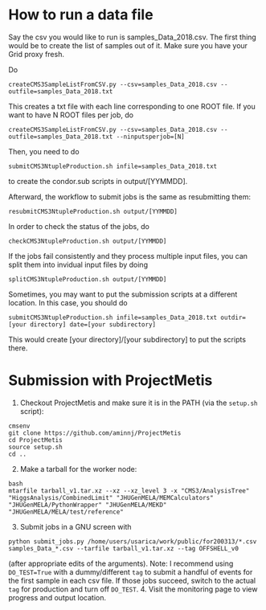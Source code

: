 # How to run a data file

Say the csv you would like to run is samples_Data_2018.csv. The first thing would be to create the list of samples out of it.
Make sure you have your Grid proxy fresh.

Do

```
createCMS3SampleListFromCSV.py --csv=samples_Data_2018.csv --outfile=samples_Data_2018.txt
```

This creates a txt file with each line corresponding to one ROOT file. If you want to have N ROOT files per job, do

```
createCMS3SampleListFromCSV.py --csv=samples_Data_2018.csv --outfile=samples_Data_2018.txt --ninputsperjob=[N]
```


Then, you need to do

```
submitCMS3NtupleProduction.sh infile=samples_Data_2018.txt
```

to create the condor.sub scripts in output/[YYMMDD].

Afterward, the workflow to submit jobs is the same as resubmitting them:

```
resubmitCMS3NtupleProduction.sh output/[YYMMDD]
```


In order to check the status of the jobs, do

```
checkCMS3NtupleProduction.sh output/[YYMMDD]
```

If the jobs fail consistently and they process multiple input files, you can split them into invidual input files by doing

```
splitCMS3NtupleProduction.sh output/[YYMMDD]
```


Sometimes, you may want to put the submission scripts at a different location. In this case, you should do

```
submitCMS3NtupleProduction.sh infile=samples_Data_2018.txt outdir=[your directory] date=[your subdirectory]
```

This would create [your directory]/[your subdirectory] to put the scripts there.

# Submission with ProjectMetis

1. Checkout ProjectMetis and make sure it is in the PATH (via the `setup.sh` script):
```
cmsenv
git clone https://github.com/aminnj/ProjectMetis
cd ProjectMetis
source setup.sh
cd ..
```
2. Make a tarball for the worker node:
```
bash
mtarfile tarball_v1.tar.xz --xz --xz_level 3 -x "CMS3/AnalysisTree" "HiggsAnalysis/CombinedLimit" "JHUGenMELA/MEMCalculators" "JHUGenMELA/PythonWrapper" "JHUGenMELA/MEKD" "JHUGenMELA/MELA/test/reference"
```
3. Submit jobs in a GNU screen with 
```
python submit_jobs.py /home/users/usarica/work/public/for200313/*.csv samples_Data_*.csv --tarfile tarball_v1.tar.xz --tag OFFSHELL_v0
```
(after appropriate edits of the arguments).
Note: I recommend using `DO_TEST=True` with a dummy/different `tag` to submit a handful of events
for the first sample in each csv file. If those jobs succeed, switch to the actual `tag` for production and turn off `DO_TEST`.
4. Visit the monitoring page to view progress and output location.
